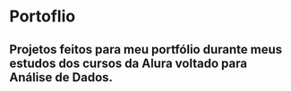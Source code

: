 # Portoflio

## Projetos feitos para meu portfólio durante meus estudos dos cursos da Alura voltado para Análise de Dados.
